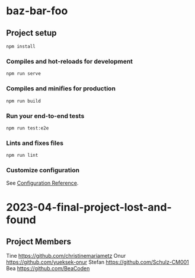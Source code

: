 # baz-bar-foo

## Project setup

```
npm install
```

### Compiles and hot-reloads for development

```
npm run serve
```

### Compiles and minifies for production

```
npm run build
```

### Run your end-to-end tests

```
npm run test:e2e
```

### Lints and fixes files

```
npm run lint
```

### Customize configuration

See [Configuration Reference](https://cli.vuejs.org/config/).

# 2023-04-final-project-lost-and-found

## Project Members

Tine
https://github.com/christinemariametz
Onur
https://github.com/yueksek-onur
Stefan
https://github.com/Schulz-CM001
Bea
https://github.com/BeaCoden
